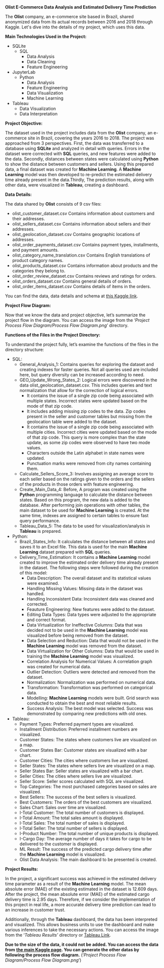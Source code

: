 **Olist E-Commerce Data Analysis and Estimated Delivery Time Prediction**

The **Olist** company, an e-commerce site based in Brazil, shared anonymized data from its actual records between 2016 and 2018 through Kaggle. Let's dive into the details of my project, which uses this data.


**Main Technologies Used in the Project:**

-   SQLite
    -   SQL
        -   Data Analysis
        -   Data Cleaning
        -   Feature Engineering
-   JupyterLab
    -   Python
        -   Data Analysis
        -   Feature Engineering
        -   Data Visualization
        -   Machine Learning
-   Tableau
    -   Data Visualization
    -   Data Interpretation


**Project Objective:**

The dataset used in the project includes data from the **Olist** company, an e-commerce site in Brazil, covering the years 2016 to 2018. The project was approached from 3 perspectives. First, the data was transferred to a database using **SQLite** and analyzed in detail with queries. Errors in the dataset were corrected with **SQL** queries, and new features were added to the data. Secondly, distances between states were calculated using **Python** to show the distance between customers and sellers. Using this prepared data, a final dataset was created for **Machine Learning**. A **Machine Learning** model was then developed to re-predict the estimated delivery time already present in the data.Thirdly, The prediction results, along with other data, were visualized in **Tableau**, creating a dashboard.


**Data Details:**

The data shared by **Olist** consists of 9 csv files:

-   olist_customer_dataset.csv Contains information about customers and their addresses.
-   olist_sellers_dataset.csv Contains information about sellers and their addresses.
-   olist_geolocation_dataset.csv Contains geographic locations of addresses.
-   olist_order_payments_dataset.csv Contains payment types, installments, and payment amounts.
-   olist_category_name_translation.csv Contains English translations of product category names.
-   olist_products_dataset.csv Contains information about products and the categories they belong to.
-   olist_order_review_dataset.csv Contains reviews and ratings for orders.
-   olist_orders_dataset.csv Contains general details of orders.
-   olist_order_items_dataset.csv Contains details of items in the orders.

You can find the data, data details and schema at [this Kaggle link](https://www.kaggle.com/datasets/olistbr/brazilian-ecommerce/data).


**Project Flow Diagram:**

Now that we know the data and project objective, let’s summarize the project flow in the diagram. You can access the image from the ‘*Project* *Process Flow Diagram/Process Flow Diagram.png*’ directory.


**Functions of the Files in the Project Directory:**

To understand the project fully, let’s examine the functions of the files in the directory structure:

-   SQL:
    -   General_Analysis_1: Contains queries for exploring the dataset and creating indexes for faster queries. Not all queries used are included here, but query diversity can be increased according to need.
    -   GEO_Update_Wrong_States_2: Logical errors were discovered in the data olist_geolocation_dataset.csv. This includes queries and text normalization that allow for the correction of logical errors.
        -   It contains the issue of a single zip code being associated with multiple states. Incorrect states were updated based on the mode of that zip code.
        -   It includes adding missing zip codes to the data. Zip codes present in the seller and customer tables but missing from the geolocation table were added to the dataset.
        -   It contains the issue of a single zip code being associated with multiple cities. Incorrect cities were updated based on the mode of that zip code. This query is more complex than the state update, as some zip codes were observed to have two mode values.
        -   Characters outside the Latin alphabet in state names were updated.
        -   Punctuation marks were removed from city names containing them.
    -   Calculate_Sellers_Score_3: Involves assigning an average score to each seller based on the ratings given to the orders and the sellers of the products in those orders with feature engineering.
    -   Create_Main_Data_4: Before, A program was created using the **Python** programming language to calculate the distance between states. Based on this program, the new data is added to the database. After performing join operations with other tables, the main dataset to be used for **Machine Learning** is created. At the same time, indexes are assigned to certain tables to ensure fast query performance.
    -   Tableau_Data_5: The data to be used for visualization/analysis in **Tableau** is prepared.
-   Python:
    -   Brazil_States_Info: It calculates the distance between all states and saves it to an Excel file. This data is used for the main **Machine Learning** dataset prepared with **SQL** queries.
    -   Delivery_Time_Estimation: It contains a **Machine Learning** model created to improve the estimated order delivery time already present in the dataset. The following steps were followed during the creation of this model:
        -   Data Description: The overall dataset and its statistical values were examined.
        -   Handling Missing Values: Missing data in the dataset was handled.
        -   Handling Inconsistent Data: Inconsistent data was cleaned and corrected.
        -   Feauture Engineering: New features were added to the dataset.
        -   Editing Data Types: Data types were adjusted to the appropriate and correct format.
        -   Data Virtualization for Ineffective Columns: Data that was decided not to be used in the **Machine Learning** model was visualized before being removed from the dataset.
        -   Data Selection and Reduction: Data that would not be used in the **Machine Learning** model was removed from the dataset.
        -   Data Virtualization for Other Columns: Data that would be used in training the **Machine Learning** model was visualized.
        -   Correlation Analysis for Numerical Values: A correlation graph was created for numerical data.
        -   Outlier Detection: Outliers were detected and removed from the dataset.
        -   Normalization: Normalization was performed on numerical data.
        -   Transformation: Transformation was performed on categorical data.
        -   Modelling: **Machine Learning** models were built. Grid search was conducted to obtain the best and most reliable results.
        -   Success Analysis: The best model was selected. Success was demonstrated by comparing new predictions with old ones.
-   Tableau:
    -   Payment Types: Preferred payment types are visualized.
    -   Installment Distribution: Preferred installment numbers are visualized.
    -   Customer States: The states where customers live are visualized on a map.
    -   Customer States Bar: Customer states are visualized with a bar chart.
    -   Customer Cities: The cities where customers live are visualized.
    -   Seller States: The states where sellers live are visualized on a map.
    -   Seller States Bar: Seller states are visualized with a bar chart.
    -   Seller Cities: The cities where sellers live are visualized.
    -   Seller Score: Seller scores calculated with SQL are visualized.
    -   Top Categories: The most purchased categories based on sales are visualized.
    -   Best Sellers: The success of the best sellers is visualized.
    -   Best Customers: The orders of the best customers are visualized.
    -   Sales Chart: Sales over time are visualized.
    -   I-Total Customer: The total number of customers is displayed.
    -   I-Total Amount: The total sales amount is displayed.
    -   I-Total Sales: The total number of sales is displayed.
    -   I-Total Seller: The total number of sellers is displayed.
    -   I-Product Number: The total number of unique products is displayed.
    -   I-Cargo Day: The average number of days it takes for cargo to be delivered to the customer is displayed.
    -   ML Result: The success of the predicted cargo delivery time after the **Machine Learning** model is visualized.
    -   Olist Data Analysis: The main dashboard to be presented is created.


**Project Results:**

In the project, a significant success was achieved in the estimated delivery time parameter as a result of the **Machine Learning** model. The mean absolute error (MAE) of the existing estimated in the dataset is 12.609 days. After the project, the mean absolute error (MAE) of the estimated cargo delivery time is 2.95 days. Therefore, if we consider the implementation of this project in real life, a more accurate delivery time prediction can lead to an increase in customer trust.

Additionally, through the **Tableau** dashboard, the data has been interpreted and visualized. This allows business units to use the dashboard and make various inferences to take the necessary actions. You can access the image from the ‘*Tableau Results’* directory or [Tableau Link](https://public.tableau.com/app/profile/nilay.y.cel/viz/OlistE-commerceAnalysis/OlistDataAnalysis).



**Due to the size of the data, it could not be added. You can access the data from** [**the main Kaggle page**](https://www.kaggle.com/datasets/olistbr/brazilian-ecommerce/)**. You can generate the other datas by following the process flow diagram.** (‘*Project* *Process Flow Diagram/Process Flow Diagram.png*’)
